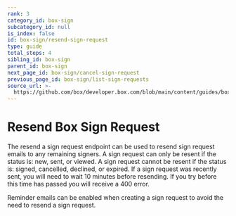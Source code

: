 ```yaml
---
rank: 3
category_id: box-sign
subcategory_id: null
is_index: false
id: box-sign/resend-sign-request
type: guide
total_steps: 4
sibling_id: box-sign
parent_id: box-sign
next_page_id: box-sign/cancel-sign-request
previous_page_id: box-sign/list-sign-requests
source_url: >-
  https://github.com/box/developer.box.com/blob/main/content/guides/box-sign/resend-sign-request.md
---
```

# Resend Box Sign Request

The resend a sign request endpoint can be used to resend sign request emails to
any remaining signers. A sign request can only be resent if the status is: new,
sent, or viewed. A sign request cannot be resent if the status is: signed,
cancelled, declined, or expired. If a sign request was recently sent, you will
need to wait 10 minutes before resending. If you try before this time has
passed you will receive a 400 error.

<Message type='tip'>

Reminder emails can be enabled when creating a sign request to avoid the need to
resend a sign request.

</Message>